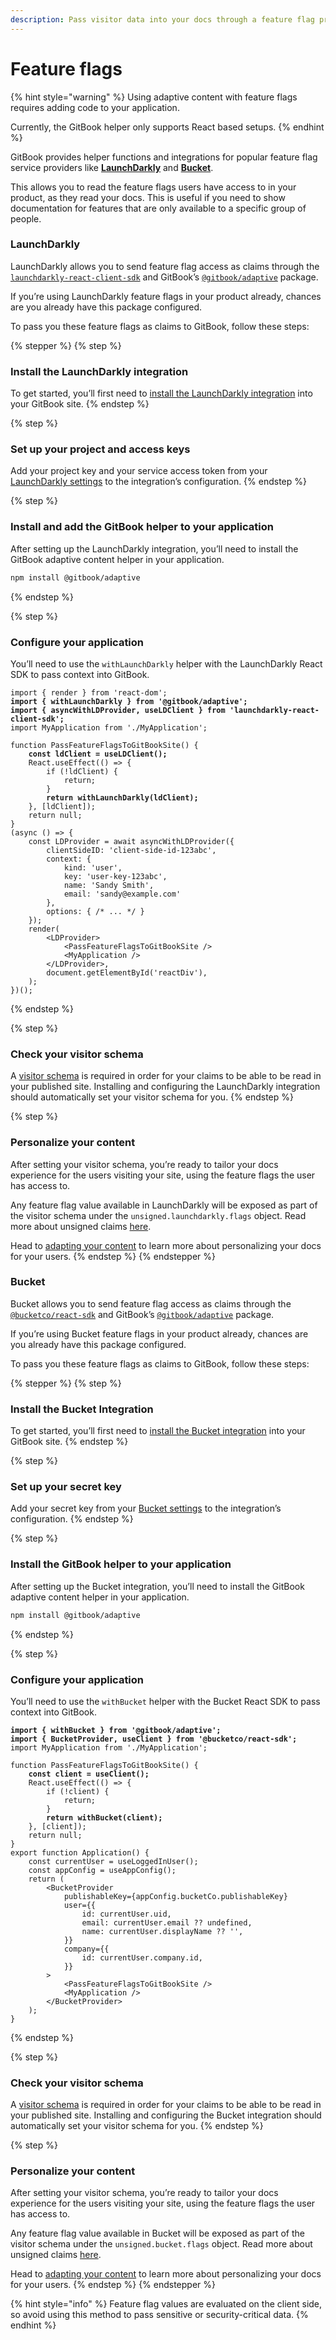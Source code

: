 ```yaml
---
description: Pass visitor data into your docs through a feature flag provider.
---
```


# Feature flags

{% hint style="warning" %}
Using adaptive content with feature flags requires adding code to your application.&#x20;

Currently, the GitBook helper only supports React based setups.&#x20;
{% endhint %}

GitBook provides helper functions and integrations for popular feature flag service providers like [**LaunchDarkly**](feature-flags.md#launchdarkly) and [**Bucket**](feature-flags.md#bucket).

This allows you to read the feature flags users have access to in your product, as they read your docs. This is useful if you need to show documentation for features that are only available to a specific group of people.

### LaunchDarkly

LaunchDarkly allows you to send feature flag access as claims through the [`launchdarkly-react-client-sdk`](https://launchdarkly.com/docs/sdk/client-side/react/react-web) and GitBook’s  [`@gitbook/adaptive`](https://app.gitbook.com/o/d8f63b60-89ae-11e7-8574-5927d48c4877/s/zq8ynchcecIscc4uulgN/) package.

If you’re using LaunchDarkly feature flags in your product already, chances are you already have this package configured.

To pass you these feature flags as claims to GitBook, follow these steps:

{% stepper %}
{% step %}
### Install the LaunchDarkly integration

To get started, you’ll first need to [install the LaunchDarkly integration](https://app.gitbook.com/integrations/launchdarkly) into your GitBook site.
{% endstep %}

{% step %}
### Set up your project and access keys

Add your project key and your service access token from your [LaunchDarkly settings](https://app.launchdarkly.com/settings) to the integration’s configuration.
{% endstep %}

{% step %}
### Install and add the GitBook helper to your application

After setting up the LaunchDarkly integration, you’ll need to install the GitBook adaptive content helper in your application.

```bash
npm install @gitbook/adaptive
```
{% endstep %}

{% step %}
### Configure your application

You’ll need to use the `withLaunchDarkly` helper with the LaunchDarkly React SDK to pass context into GitBook.

<pre class="language-javascript"><code class="lang-javascript">import { render } from 'react-dom';
<strong>import { withLaunchDarkly } from '@gitbook/adaptive';
</strong><strong>import { asyncWithLDProvider, useLDClient } from 'launchdarkly-react-client-sdk';
</strong>import MyApplication from './MyApplication';

function PassFeatureFlagsToGitBookSite() {
<strong>    const ldClient = useLDClient();
</strong>    React.useEffect(() => {
        if (!ldClient) {
            return;
        }
<strong>        return withLaunchDarkly(ldClient);
</strong>    }, [ldClient]);
    return null;
}
(async () => {
    const LDProvider = await asyncWithLDProvider({
        clientSideID: 'client-side-id-123abc',
        context: {
            kind: 'user',
            key: 'user-key-123abc',
            name: 'Sandy Smith',
            email: 'sandy@example.com'
        },
        options: { /* ... */ }
    });
    render(
        &#x3C;LDProvider>
            &#x3C;PassFeatureFlagsToGitBookSite />
            &#x3C;MyApplication />
        &#x3C;/LDProvider>,
        document.getElementById('reactDiv'),
    );
})();
</code></pre>
{% endstep %}

{% step %}
### Check your visitor schema

A [visitor schema](./#set-your-visitor-schema) is required in order for your claims to be able to be read in your published site. Installing and configuring the LaunchDarkly integration should automatically set your visitor schema for you.
{% endstep %}

{% step %}
### Personalize your content

After setting your visitor schema, you’re ready to tailor your docs experience for the users visiting your site, using the feature flags the user has access to.&#x20;

Any feature flag value available in LaunchDarkly will be exposed as part of the visitor schema under the `unsigned.launchdarkly.flags` object. Read more about unsigned claims [here](./#set-an-unsigned-claim).

Head to [adapting your content](../adapting-your-content.md) to learn more about personalizing your docs for your users.
{% endstep %}
{% endstepper %}

### Bucket

Bucket allows you to send feature flag access as claims through the [`@bucketco/react-sdk`](https://www.npmjs.com/package/@bucketco/react-sdk) and GitBook’s  [`@gitbook/adaptive`](https://app.gitbook.com/o/d8f63b60-89ae-11e7-8574-5927d48c4877/s/zq8ynchcecIscc4uulgN/) package.

If you’re using Bucket feature flags in your product already, chances are you already have this package configured.

To pass you these feature flags as claims to GitBook, follow these steps:

{% stepper %}
{% step %}
### Install the Bucket Integration

To get started, you’ll first need to [install the Bucket integration](https://app.gitbook.com/integrations/bucket) into your GitBook site.
{% endstep %}

{% step %}
### Set up your secret key

Add your secret key from your [Bucket settings](https://app.bucket.co/envs/current/settings/app-environments) to the integration’s configuration.
{% endstep %}

{% step %}
### Install the GitBook helper to your application

After setting up the Bucket integration, you’ll need to install the GitBook adaptive content helper in your application.

```bash
npm install @gitbook/adaptive
```
{% endstep %}

{% step %}
### Configure your application

You’ll need to use the `withBucket` helper with the Bucket React SDK to pass context into GitBook.

<pre class="language-javascript"><code class="lang-javascript"><strong>import { withBucket } from '@gitbook/adaptive';
</strong><strong>import { BucketProvider, useClient } from '@bucketco/react-sdk';
</strong>import MyApplication from './MyApplication';

function PassFeatureFlagsToGitBookSite() {
<strong>    const client = useClient();
</strong>    React.useEffect(() => {
        if (!client) {
            return;
        }
<strong>        return withBucket(client);
</strong>    }, [client]);
    return null;
}
export function Application() {
    const currentUser = useLoggedInUser();
    const appConfig = useAppConfig();
    return (
        &#x3C;BucketProvider
            publishableKey={appConfig.bucketCo.publishableKey}
            user={{
                id: currentUser.uid,
                email: currentUser.email ?? undefined,
                name: currentUser.displayName ?? '',
            }}
            company={{
                id: currentUser.company.id,
            }}
        >
            &#x3C;PassFeatureFlagsToGitBookSite />
            &#x3C;MyApplication />
        &#x3C;/BucketProvider>
    );
}
</code></pre>
{% endstep %}

{% step %}
### Check your visitor schema

A [visitor schema](./#set-your-visitor-schema) is required in order for your claims to be able to be read in your published site. Installing and configuring the Bucket integration should automatically set your visitor schema for you.
{% endstep %}

{% step %}
### Personalize your content

After setting your visitor schema, you’re ready to tailor your docs experience for the users visiting your site, using the feature flags the user has access to.&#x20;

Any feature flag value available in Bucket will be exposed as part of the visitor schema under the `unsigned.bucket.flags` object. Read more about unsigned claims [here](./#set-an-unsigned-claim).

Head to [adapting your content](../adapting-your-content.md) to learn more about personalizing your docs for your users.
{% endstep %}
{% endstepper %}

{% hint style="info" %}
Feature flag values are evaluated on the client side, so avoid using this method to pass sensitive or security-critical data.
{% endhint %}
